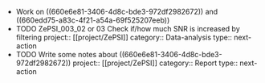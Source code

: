 - Work on ((660e6e81-3406-4d8c-bde3-972df2982672)) and ((660edd75-a83c-4f21-a54a-69f525207eeb))
- TODO ZePSI_003_02 or 03 Check if/how much SNR is increased by filtering
  project:: [[project/ZePSI]]
  category:: Data-analysis
  type:: next-action
- TODO Write some notes about ((660e6e81-3406-4d8c-bde3-972df2982672)) 
  project:: [[project/ZePSI]]
  category:: Report
  type:: next-action
